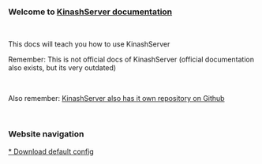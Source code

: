 <link href="./assets/customcss.css" rel="stylesheet">
<script src="./assets/js.js" type="text/javascript"></script>
<h3>Welcome to <a href="https://github.com/KinashServer/KinashServer">KinashServer documentation</a></h3>
<br>
<p>This docs will teach you how to use KinashServer</p>
<p>Remember: This is not official docs of KinashServer (official documentation also exists, but its very outdated)</p>
<br>
<p>Also remember: <a href="https://github.com/KinashServer/KinashServer">KinashServer also has it own repository on Github</a></p>
<br>
<h3>Website navigation</h3>
<div class="nav">
    <a href="./download/warning.html">* Download default config</a>
</div>
<script type="text/javascript">
    brrer(20);
</script>